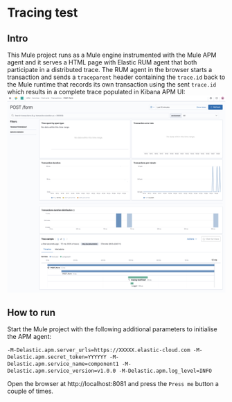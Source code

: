 # Tracing test

## Intro
This Mule project runs as a Mule engine instrumented with the Mule APM agent and it serves a HTML page with Elastic RUM agent that both participate in a distributed trace. The RUM agent in the browser starts a transaction and sends a `traceparent` header containing the `trace.id` back to the Mule runtime that records its own transaction using the sent `trace.id` which results in a complete trace populated in Kibana APM UI:
![kibana-apm](images/kibana.png)

## How to run
Start the Mule project with the following additional parameters to initialise the APM agent:
```
-M-Delastic.apm.server_urls=https://XXXXX.elastic-cloud.com -M-Delastic.apm.secret_token=YYYYYY -M-Delastic.apm.service_name=component1 -M-Delastic.apm.service_version=v1.0.0 -M-Delastic.apm.log_level=INFO
```

Open the browser at http://localhost:8081 and press the `Press me` button a couple of times.
